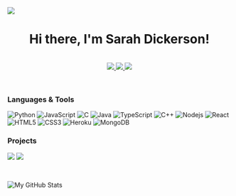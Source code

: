 [![](https://raw.githubusercontent.com/sarahrdickerson/sarahrdickerson/main/banner.gif)](https://www.sarahrdickerson.github.io/)
<h1 align="center">Hi there, I'm Sarah Dickerson!</h1>

<p align="center"><br/>
   <a target="_blank" href="https://www.linkedin.com/in/srdickerson/">
    <img src="https://img.shields.io/badge/LinkedIn-srdickerson-blue">
  </a>
  
  <a target="_blank" href="https://sarahrdickerson.github.io">
    <img src="https://img.shields.io/badge/Personal Website-website-purple">
  </a>
   
   <a target="_blank" href="mailto:sarahrdickerson@gmail.com">
    <img src="https://img.shields.io/badge/Contact Me-email-ff69b4">
   </a>
</p>
<br/>

### Languages & Tools

![Python](https://img.shields.io/badge/-Python-000?&logo=Python)
![JavaScript](https://img.shields.io/badge/-JavaScript-000?&logo=JavaScript)
![C](https://img.shields.io/badge/-C-000?&logo=C)
![Java](https://img.shields.io/badge/-Java-000?&logo=Java)
![TypeScript](https://img.shields.io/badge/-TypeScript-000?&logo=TypeScript)
![C++](https://img.shields.io/badge/-C++-000?&logo=c%2b%2b&logoColor=00599C)
![Nodejs](https://img.shields.io/badge/-Nodejs-black?style=flat-square&logo=Node.js)
![React](https://img.shields.io/badge/-React-black?style=flat-square&logo=react)
![HTML5](https://img.shields.io/badge/-HTML5-black?style=flat-square&logo=html5&logoColor=white)
![CSS3](https://img.shields.io/badge/-CSS3-black?style=flat-square&logo=css3)
![Heroku](https://img.shields.io/badge/-Heroku-black?style=flat-square&logo=heroku)
![MongoDB](https://img.shields.io/badge/-MongoDB-black?style=flat-square&logo=mongodb)


### Projects
[![](https://img.shields.io/badge/-🤗%20My%20Website-000)](https://sarahrdickerson.github.io)
[![](https://img.shields.io/badge/-🍒%20Fruit%20Masters-000)](https://github.com/sarahrdickerson/fruitMasters)

<br/>

![My GitHub Stats](https://github-readme-stats.vercel.app/api?username=sarahrdickerson&show_icons=true)

<br/>
<!--
**sarahrdickerson/sarahrdickerson** is a ✨ _special_ ✨ repository because its `README.md` (this file) appears on your GitHub profile.

Here are some ideas to get you started:

- 🔭 I’m currently working on ...
- 🌱 I’m currently learning ...
- 👯 I’m looking to collaborate on ...
- 🤔 I’m looking for help with ...
- 💬 Ask me about ...
- 📫 How to reach me: ...
- 😄 Pronouns: ...
- ⚡ Fun fact: ...
-->
